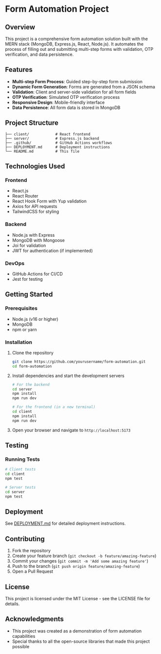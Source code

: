 # Form Automation Project

## Overview

This project is a comprehensive form automation solution built with the MERN stack (MongoDB, Express.js, React, Node.js). It automates the process of filling out and submitting multi-step forms with validation, OTP verification, and data persistence.

## Features

- **Multi-step Form Process**: Guided step-by-step form submission
- **Dynamic Form Generation**: Forms are generated from a JSON schema
- **Validation**: Client and server-side validation for all form fields
- **OTP Verification**: Simulated OTP verification process
- **Responsive Design**: Mobile-friendly interface
- **Data Persistence**: All form data is stored in MongoDB

## Project Structure

```
├── client/            # React frontend
├── server/            # Express.js backend
├── .github/           # GitHub Actions workflows
├── DEPLOYMENT.md      # Deployment instructions
└── README.md          # This file
```

## Technologies Used

### Frontend
- React.js
- React Router
- React Hook Form with Yup validation
- Axios for API requests
- TailwindCSS for styling

### Backend
- Node.js with Express
- MongoDB with Mongoose
- Joi for validation
- JWT for authentication (if implemented)

### DevOps
- GitHub Actions for CI/CD
- Jest for testing

## Getting Started

### Prerequisites

- Node.js (v16 or higher)
- MongoDB
- npm or yarn

### Installation

1. Clone the repository
   ```bash
   git clone https://github.com/yourusername/form-automation.git
   cd form-automation
   ```

2. Install dependencies and start the development servers

   ```bash
   # For the backend
   cd server
   npm install
   npm run dev

   # For the frontend (in a new terminal)
   cd client
   npm install
   npm run dev
   ```

3. Open your browser and navigate to `http://localhost:5173`



## Testing

### Running Tests

```bash
# Client tests
cd client
npm test

# Server tests
cd server
npm test
```

## Deployment

See [DEPLOYMENT.md](./DEPLOYMENT.md) for detailed deployment instructions.

## Contributing

1. Fork the repository
2. Create your feature branch (`git checkout -b feature/amazing-feature`)
3. Commit your changes (`git commit -m 'Add some amazing feature'`)
4. Push to the branch (`git push origin feature/amazing-feature`)
5. Open a Pull Request

## License

This project is licensed under the MIT License - see the LICENSE file for details.

## Acknowledgments

- This project was created as a demonstration of form automation capabilities
- Special thanks to all the open-source libraries that made this project possible
